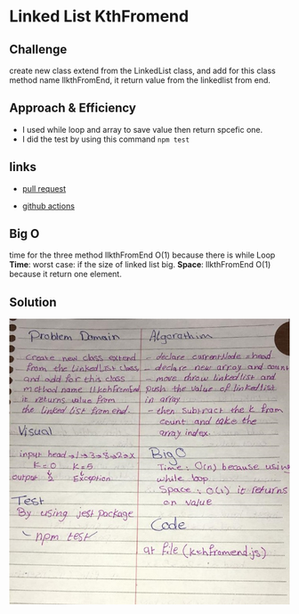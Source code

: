 # Linked List KthFromend


## Challenge
create new class extend from the LinkedList class, and add for this class method name llkthFromEnd, it return value from the linkedlist from end. 

## Approach & Efficiency
- I used while loop and array to save value then return spcefic one.
- I did the test by using this command `npm test`

## links
- [pull request](https://github.com/sondos-401-advanced-javascript/data-structures-and-algorithms/pull/10)

- [github actions](https://github.com/sondos-401-advanced-javascript/data-structures-and-algorithms/actions)

## Big O
time for the three method llkthFromEnd O(1) because there is while Loop **Time**: worst case: if the size of linked list big. **Space**: llkthFromEnd O(1) because it return one element.

## Solution
![linked list kthfromend whiteboard](../../assets/kthfromend.jpg)